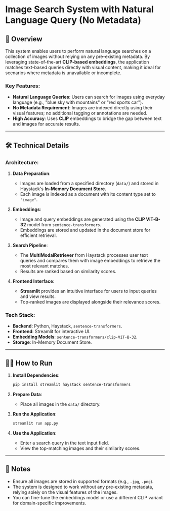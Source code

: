 # Image Search System with Natural Language Query (No Metadata)

## 📖 Overview

This system enables users to perform natural language searches on a collection of images without relying on any pre-existing metadata. By leveraging state-of-the-art **CLIP-based embeddings**, the application matches text-based queries directly with visual content, making it ideal for scenarios where metadata is unavailable or incomplete.

### Key Features:
- **Natural Language Queries**: Users can search for images using everyday language (e.g., "blue sky with mountains" or "red sports car").
- **No Metadata Requirement**: Images are indexed directly using their visual features; no additional tagging or annotations are needed.
- **High Accuracy**: Uses **CLIP** embeddings to bridge the gap between text and images for accurate results.

---

## 🛠️ Technical Details

### Architecture:
1. **Data Preparation**:
   - Images are loaded from a specified directory (`data/`) and stored in Haystack's **In-Memory Document Store**.
   - Each image is indexed as a document with its content type set to `"image"`.

2. **Embeddings**:
   - Image and query embeddings are generated using the **CLIP ViT-B-32** model from `sentence-transformers`.
   - Embeddings are stored and updated in the document store for efficient retrieval.

3. **Search Pipeline**:
   - The **MultiModalRetriever** from Haystack processes user text queries and compares them with image embeddings to retrieve the most relevant matches.
   - Results are ranked based on similarity scores.

4. **Frontend Interface**:
   - **Streamlit** provides an intuitive interface for users to input queries and view results.
   - Top-ranked images are displayed alongside their relevance scores.

### Tech Stack:
- **Backend**: Python, Haystack, `sentence-transformers`.
- **Frontend**: Streamlit for interactive UI.
- **Embedding Models**: `sentence-transformers/clip-ViT-B-32`.
- **Storage**: In-Memory Document Store.

---

## 🏃‍♂️ How to Run

1. **Install Dependencies**:
   ```bash
   pip install streamlit haystack sentence-transformers
   ```

2. **Prepare Data**:
   - Place all images in the `data/` directory.

3. **Run the Application**:
   ```bash
   streamlit run app.py
   ```

4. **Use the Application**:
   - Enter a search query in the text input field.
   - View the top-matching images and their similarity scores.

---

## 📌 Notes
- Ensure all images are stored in supported formats (e.g., `.jpg`, `.png`).
- The system is designed to work without any pre-existing metadata, relying solely on the visual features of the images.
- You can fine-tune the embeddings model or use a different CLIP variant for domain-specific improvements.
